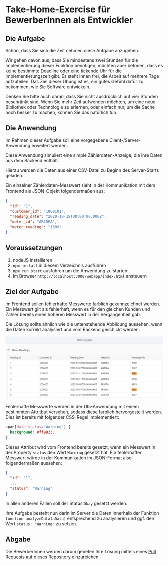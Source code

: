 # Take-Home-Exercise für BewerberInnen als Entwickler

## Die Aufgabe
Schön, dass Sie sich die Zeit nehmen diese Aufgabe anzugehen.

Wir gehen davon aus, dass Sie mindestens zwei Stunden für die Implementierung dieser Funktion benötigen, möchten aber betonen, dass es keine bestimmte Deadline oder eine tickende Uhr für die Implementierungszeit gibt. Es steht Ihnen frei, die Arbeit auf mehrere Tage aufzuteilen. Das Ziel dieser Übung ist es, ein gutes Gefühl dafür zu bekommen, wie Sie Software entwickeln.

Denken Sie bitte auch daran, dass Sie nicht ausdrücklich auf vier Stunden beschränkt sind. Wenn Sie mehr Zeit aufwenden möchten, um eine neue Bibliothek oder Technologie zu erlernen, oder einfach nur, um die Sache noch besser zu machen, können Sie das natürlich tun.

## Die Anwendung

Im Rahmen dieser Aufgabe soll eine vorgegebene Client-/Server-Anwendung erweitert werden.

Diese Anwendung simuliert eine simple Zählerdaten-Anzeige, die ihre Daten aus dem Backend enthält.

Hierzu werden die Daten aus einer CSV-Datei zu Beginn des Server-Starts geladen.

Ein einzelner Zählerdaten-Messwert sieht in der Kommunikation mit dem Frontend als JSON-Objekt folgendermaßen aus:

```json
{
  "id": "1",
  "customer_id": "1000101",
  "reading_date": "2020-10-18T00:00:00.000Z",
  "meter_id": "AB15FA",
  "meter_reading": "1389"
}
```

## Voraussetzungen

1. nodeJS installieren
2. `npm install` in diesem Verzeichnis ausführen
3. `npm run start` ausführen um die Anwendung zu starten
4. Im Browser `http://localhost:3000/webapp/index.html` ansteuern

## Ziel der Aufgabe

Im Frontend sollen fehlerhafte Messwerte farblich gekennzeichnet werden. Ein Messwert gilt als fehlerhaft, wenn es für den gleichen Kunden und Zähler bereits einen höheren Messwert in der Vergangenheit gab.

Die Lösung sollte ähnlich wie die untenstehende Abbildung aussehen, wenn die Daten korrekt analysiert und vom Backend geschickt werden.

![Lösung](solution.png)

Fehlerhafte Messwerte werden in der UI5-Anwendung mit einem bestimmten Attritbut versehen, sodass diese farblich hervorgestellt werden. Dies ist bereits mit folgender CSS-Regel implementiert:

```css
span[data-status="Warning"] {
  background: #ff9933;
}
```

Dieses Attribut wird vom Frontend bereits gesetzt, wenn ein Messwert in der Property `status` den Wert `Warning` gesetzt hat. Ein fehlerhafter Messwert würde in der Kommunikation im JSON-Format also folgendermaßen aussehen:

```json
{
  "id": "1",
  ...
  "status": "Warning"
}
```

In allen anderen Fällen soll der Status `Okay` gesetzt werden.

Ihre Aufgabe besteht nun darin im Server die Daten innerhalb der Funktion `function analyzeData(aData)` entsprechend zu analysieren und ggf. den Wert `status: "Warning"` zu setzen.

## Abgabe

Die BewerberInnen werden darum gebeten Ihre Lösung mittels eines [Pull Requests](/fabiantschirschnitz/take_home_exercise/pulls) auf dieses Repository einzureichen.
